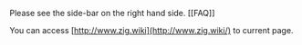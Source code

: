 Please see the side-bar on the right hand side. [[FAQ]]

You can access [http://www.zig.wiki](http://www.zig.wiki/) to current page.

